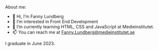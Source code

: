 About me:
- 👋 Hi, I’m Fanny Lundberg
- 👀 I’m interested in Front End Development
- 🌱 I’m currently learning HTML, CSS and JavaScript at Medieinstitutet. 
- 📫 You can reach me at Fanny.Lundberg@medieinstitutet.se

I graduate in June 2023.

<!---
FannyLundberg/FannyLundberg is a ✨ special ✨ repository because its `README.md` (this file) appears on your GitHub profile.
You can click the Preview link to take a look at your changes.
--->
